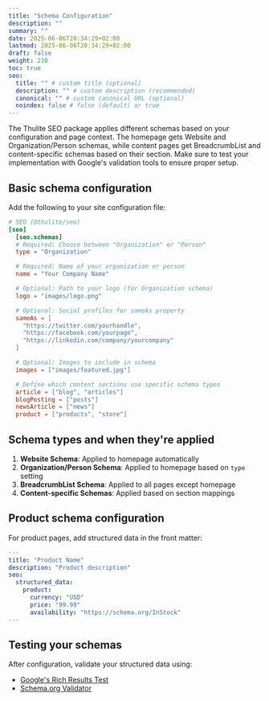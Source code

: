 ```yaml
---
title: "Schema Configuration"
description: ""
summary: ""
date: 2025-06-06T20:34:29+02:00
lastmod: 2025-06-06T20:34:29+02:00
draft: false
weight: 210
toc: true
seo:
  title: "" # custom title (optional)
  description: "" # custom description (recommended)
  canonical: "" # custom canonical URL (optional)
  noindex: false # false (default) or true
---
```


The Thulite SEO package applies different schemas based on your configuration and page context. The homepage gets Website and Organization/Person schemas, while content pages get BreadcrumbList and content-specific schemas based on their section. Make sure to test your implementation with Google's validation tools to ensure proper setup.

## Basic schema configuration

Add the following to your site configuration file:

```toml {title="config/_default/params.toml"}
# SEO (@thulite/seo)
[seo]
  [seo.schemas]
  # Required: Choose between "Organization" or "Person"
  type = "Organization"

  # Required: Name of your organization or person
  name = "Your Company Name"

  # Optional: Path to your logo (for Organization schema)
  logo = "images/logo.png"

  # Optional: Social profiles for sameAs property
  sameAs = [
    "https://twitter.com/yourhandle",
    "https://facebook.com/yourpage",
    "https://linkedin.com/company/yourcompany"
  ]

  # Optional: Images to include in schema
  images = ["images/featured.jpg"]

  # Define which content sections use specific schema types
  article = ["blog", "articles"]
  blogPosting = ["posts"]
  newsArticle = ["news"]
  product = ["products", "store"]
```

## Schema types and when they're applied

1. **Website Schema**: Applied to homepage automatically
2. **Organization/Person Schema**: Applied to homepage based on `type` setting
3. **BreadcrumbList Schema**: Applied to all pages except homepage
4. **Content-specific Schemas**: Applied based on section mappings

## Product schema configuration

For product pages, add structured data in the front matter:

```yaml
---
title: "Product Name"
description: "Product description"
seo:
  structured_data:
    product:
      currency: "USD"
      price: "99.99"
      availability: "https://schema.org/InStock"
---
```

## Testing your schemas

After configuration, validate your structured data using:

- [Google's Rich Results Test](https://search.google.com/test/rich-results)
- [Schema.org Validator](https://validator.schema.org/)

